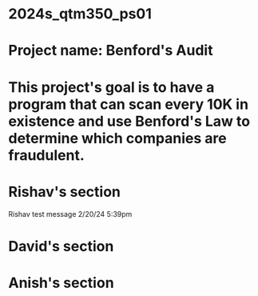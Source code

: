 # 2024s_qtm350_ps01
# Project name: Benford's Audit
# This project's goal is to have a program that can scan every 10K in existence and use Benford's Law to determine which companies are fraudulent. 
# Rishav's section
Rishav test message 2/20/24 5:39pm
# David's section
# Anish's section
